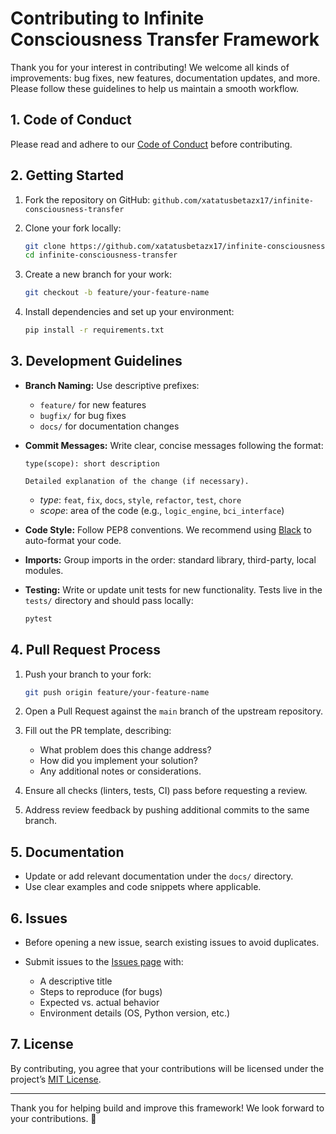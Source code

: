# Contributing to Infinite Consciousness Transfer Framework

Thank you for your interest in contributing! We welcome all kinds of improvements: bug fixes, new features, documentation updates, and more. Please follow these guidelines to help us maintain a smooth workflow.

## 1. Code of Conduct

Please read and adhere to our [Code of Conduct](CODE_OF_CONDUCT.md) before contributing.

## 2. Getting Started

1. Fork the repository on GitHub: `github.com/xatatusbetazx17/infinite-consciousness-transfer`
2. Clone your fork locally:

   ```bash
   git clone https://github.com/xatatusbetazx17/infinite-consciousness-transfer.git
   cd infinite-consciousness-transfer
   ```
3. Create a new branch for your work:

   ```bash
   git checkout -b feature/your-feature-name
   ```
4. Install dependencies and set up your environment:

   ```bash
   pip install -r requirements.txt
   ```

## 3. Development Guidelines

* **Branch Naming:** Use descriptive prefixes:

  * `feature/` for new features
  * `bugfix/` for bug fixes
  * `docs/` for documentation changes

* **Commit Messages:** Write clear, concise messages following the format:

  ```
  type(scope): short description

  Detailed explanation of the change (if necessary).
  ```

  * *type*: `feat`, `fix`, `docs`, `style`, `refactor`, `test`, `chore`
  * *scope*: area of the code (e.g., `logic_engine`, `bci_interface`)

* **Code Style:** Follow PEP8 conventions. We recommend using [Black](https://github.com/psf/black) to auto-format your code.

* **Imports:** Group imports in the order: standard library, third-party, local modules.

* **Testing:** Write or update unit tests for new functionality. Tests live in the `tests/` directory and should pass locally:

  ```bash
  pytest
  ```

## 4. Pull Request Process

1. Push your branch to your fork:

   ```bash
   git push origin feature/your-feature-name
   ```
2. Open a Pull Request against the `main` branch of the upstream repository.
3. Fill out the PR template, describing:

   * What problem does this change address?
   * How did you implement your solution?
   * Any additional notes or considerations.
4. Ensure all checks (linters, tests, CI) pass before requesting a review.
5. Address review feedback by pushing additional commits to the same branch.

## 5. Documentation

* Update or add relevant documentation under the `docs/` directory.
* Use clear examples and code snippets where applicable.

## 6. Issues

* Before opening a new issue, search existing issues to avoid duplicates.
* Submit issues to the [Issues page](https://github.com/xatatusbetazx17/infinite-consciousness-transfer/issues) with:

  * A descriptive title
  * Steps to reproduce (for bugs)
  * Expected vs. actual behavior
  * Environment details (OS, Python version, etc.)

## 7. License

By contributing, you agree that your contributions will be licensed under the project’s [MIT License](LICENSE.md).

---

Thank you for helping build and improve this framework! We look forward to your contributions. 🎉
